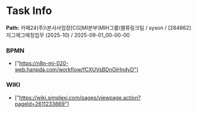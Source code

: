 # Task Info

**Path:** 카페24(주)\본사사업장\[CG]MI본부\MIH그룹\밸류링크팀 / syson / [284862] 지그재그매칭업무 (2025-10) / 2025-09-01_00-00-00

### BPMN
- ["https://n8n-mi-020-web.hanpda.com/workflow/fCXUVsBDnOiHndyD"]

### WIKI
- ["https://wiki.simplexi.com/pages/viewpage.action?pageId=2611233669"]

